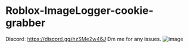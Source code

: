 # Roblox-ImageLogger-cookie-grabber
Discord: https://discord.gg/hzSMe2w46J
Dm me for any issues.
![image](https://github.com/WarsnX/Roblox-ImageLogger-cookie-grabber/assets/139836417/c8151347-f5e5-4d38-aa91-f9efca00de51)
